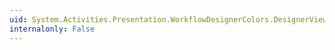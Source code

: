 ```yaml
---
uid: System.Activities.Presentation.WorkflowDesignerColors.DesignerViewShellBarHoverColorGradientBeginColor
internalonly: False
---
```

